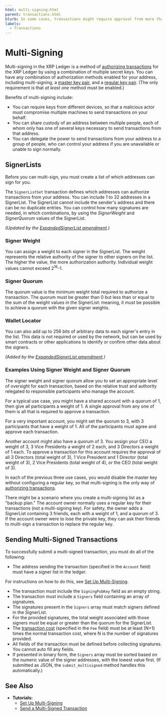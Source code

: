 ```yaml
---
html: multi-signing.html
parent: transactions.html
blurb: In some cases, transactions might require approval from more than one account for authorization.
labels:
  - Transactions
---
```

# Multi-Signing

Multi-signing in the XRP Ledger is a method of [authorizing transactions](transactions.html#authorizing-transactions) for the XRP Ledger by using a combination of multiple secret keys. You can have any combination of authorization methods enabled for your address, including multi-signing, a [master key pair](cryptographic-keys.html#master-key-pair), and a [regular key pair](cryptographic-keys.html#regular-key-pair). (The only requirement is that _at least one_ method must be enabled.)

Benefits of multi-signing include:

* You can require keys from different devices, so that a malicious actor must compromise multiple machines to send transactions on your behalf.
* You can share custody of an address between multiple people, each of whom only has one of several keys necessary to send transactions from that address.
* You can delegate the power to send transactions from your address to a group of people, who can control your address if you are unavailable or unable to sign normally.


## SignerLists

Before you can multi-sign, you must create a list of which addresses can sign for you.

The `SignerListSet` transaction defines which addresses can authorize transactions from your address. You can include 1 to 32 addresses in a SignerList. The SignerList cannot include the sender's address and there can be no duplicate entries. You can control how many signatures are needed, in which combinations, by using the *SignerWeight* and *SignerQuorum* values of the SignerList.

_(Updated by the [ExpandedSignerList amendment](known-amendments.html#expandedsignerlist).)_

### Signer Weight

You can assign a weight to each signer in the SignerList. The weight represents the relative authority of the signer to other signers on the list. The higher the value, the more authorization authority. Individual weight values cannot exceed 2<sup>16</sup>-1.

### Signer Quorum

The quorum value is the minimum weight total required to authorize a transaction. The quorum must be greater than 0 but less than or equal to the sum of the weight values in the SignerList: meaning, it must be possible to achieve a quorum with the given signer weights.

### Wallet Locator

You can also add up to 256 bits of arbitrary data to each signer's entry in the list. This data is not required or used by the network, but can be used by smart contracts or other applications to identify or confirm other data about the signers.

_(Added by the [ExpandedSignerList amendment](known-amendments.html#expandedsignerlist).)_

### Examples Using Signer Weight and Signer Quorum

The signer weight and signer quorum allow you to set an appropriate level of oversight for each transaction, based on the relative trust and authority relegated to responsible participants who manage the account.

For a typical use case, you might have a shared account with a quorum of 1, then give all participants a weight of 1. A single approval from any one of them is all that is required to approve a transaction.

For a very important account, you might set the quorum to 3, with 3 participants that have a weight of 1. All of the participants must agree and approve each transaction.

Another account might also have a quorum of 3. You assign your CEO a weight of 3, 3 Vice Presidents a weight of 2 each, and 3 Directors a weight of 1 each. To approve a transaction for this account requires the approval of all 3 Directors (total weight of 3), 1 Vice President and 1 Director (total weight of 3), 2 Vice Presidents (total weight of 4), or the CEO (total weight of 3).

In each of the previous three use cases, you would disable the master key without configuring a regular key, so that multi-signing is the only way of [authorizing transactions](transactions.html#authorizing-transactions).

There might be a scenario where you create a multi-signing list as a "backup plan." The account owner normally uses a regular key for their transactions (not a multi-signing key). For safety, the owner adds a SignerList containing 3 friends, each with a weight of 1, and a quorum of 3. If the account owner were to lose the private key, they can ask their friends to multi-sign a transaction to replace the regular key.


## Sending Multi-Signed Transactions

To successfully submit a multi-signed transaction, you must do all of the following:

* The address sending the transaction (specified in the `Account` field) must have a signer list in the ledger.

For instructions on how to do this, see [Set Up Multi-Signing](set-up-multi-signing.html).

* The transaction must include the `SigningPubKey` field as an empty string.
* The transaction must include a `Signers` field containing an array of signatures.
* The signatures present in the `Signers` array must match signers defined in the SignerList.
* For the provided signatures, the total weight associated with those signers must be equal or greater than the quorum for the SignerList.
* The [transaction cost](transaction-cost.html) (specified in the `Fee` field) must be at least (N+1) times the normal transaction cost, where N is the number of signatures provided.
* All fields of the transaction must be defined before collecting signatures. You cannot auto fill any fields.
* If presented in binary form, the `Signers` array must be sorted based on the numeric value of the signer addresses, with the lowest value first. (If submitted as JSON, the `submit_multisigned` method handles this automatically.)


## See Also

- **Tutorials:**
    - [Set Up Multi-Signing](set-up-multi-signing.html)
    - [Send a Multi-Signed Transaction](send-a-multi-signed-transaction.html)
